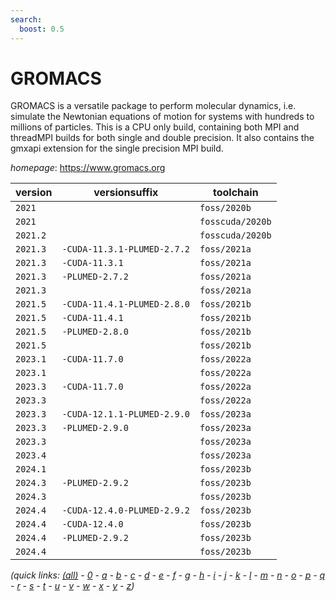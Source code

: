 ```yaml
---
search:
  boost: 0.5
---
```

# GROMACS

GROMACS is a versatile package to perform molecular dynamics, i.e. simulate the Newtonian equations of motion for systems with hundreds to millions of particles.  This is a CPU only build, containing both MPI and threadMPI builds for both single and double precision.  It also contains the gmxapi extension for the single precision MPI build.

*homepage*: <https://www.gromacs.org>

version | versionsuffix | toolchain
--------|---------------|----------
``2021`` |  | ``foss/2020b``
``2021`` |  | ``fosscuda/2020b``
``2021.2`` |  | ``fosscuda/2020b``
``2021.3`` | ``-CUDA-11.3.1-PLUMED-2.7.2`` | ``foss/2021a``
``2021.3`` | ``-CUDA-11.3.1`` | ``foss/2021a``
``2021.3`` | ``-PLUMED-2.7.2`` | ``foss/2021a``
``2021.3`` |  | ``foss/2021a``
``2021.5`` | ``-CUDA-11.4.1-PLUMED-2.8.0`` | ``foss/2021b``
``2021.5`` | ``-CUDA-11.4.1`` | ``foss/2021b``
``2021.5`` | ``-PLUMED-2.8.0`` | ``foss/2021b``
``2021.5`` |  | ``foss/2021b``
``2023.1`` | ``-CUDA-11.7.0`` | ``foss/2022a``
``2023.1`` |  | ``foss/2022a``
``2023.3`` | ``-CUDA-11.7.0`` | ``foss/2022a``
``2023.3`` |  | ``foss/2022a``
``2023.3`` | ``-CUDA-12.1.1-PLUMED-2.9.0`` | ``foss/2023a``
``2023.3`` | ``-PLUMED-2.9.0`` | ``foss/2023a``
``2023.3`` |  | ``foss/2023a``
``2023.4`` |  | ``foss/2023a``
``2024.1`` |  | ``foss/2023b``
``2024.3`` | ``-PLUMED-2.9.2`` | ``foss/2023b``
``2024.3`` |  | ``foss/2023b``
``2024.4`` | ``-CUDA-12.4.0-PLUMED-2.9.2`` | ``foss/2023b``
``2024.4`` | ``-CUDA-12.4.0`` | ``foss/2023b``
``2024.4`` | ``-PLUMED-2.9.2`` | ``foss/2023b``
``2024.4`` |  | ``foss/2023b``


*(quick links: [(all)](../index.md) - [0](../0/index.md) - [a](../a/index.md) - [b](../b/index.md) - [c](../c/index.md) - [d](../d/index.md) - [e](../e/index.md) - [f](../f/index.md) - [g](../g/index.md) - [h](../h/index.md) - [i](../i/index.md) - [j](../j/index.md) - [k](../k/index.md) - [l](../l/index.md) - [m](../m/index.md) - [n](../n/index.md) - [o](../o/index.md) - [p](../p/index.md) - [q](../q/index.md) - [r](../r/index.md) - [s](../s/index.md) - [t](../t/index.md) - [u](../u/index.md) - [v](../v/index.md) - [w](../w/index.md) - [x](../x/index.md) - [y](../y/index.md) - [z](../z/index.md))*

